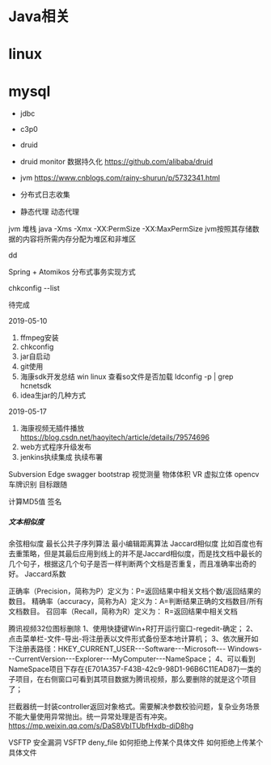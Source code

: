 # Java相关
# linux
# mysql


* jdbc
* c3p0
* druid 
* druid monitor 数据持久化
    https://github.com/alibaba/druid
* jvm https://www.cnblogs.com/rainy-shurun/p/5732341.html
* 分布式日志收集

* 静态代理 动态代理


jvm 堆栈 
java  -Xms -Xmx -XX:PermSize -XX:MaxPermSize
jvm按照其存储数据的内容将所需内存分配为堆区和非堆区

dd

Spring + Atomikos 分布式事务实现方式

chkconfig --list


待完成

2019-05-10
1. ffmpeg安装
2. chkconfig
3. jar自启动
5. git使用
6. 海康sdk开发总结 win linux 
    查看so文件是否加载
    ldconfig  -p  | grep hcnetsdk  
7. idea生jar的几种方式

2019-05-17
1. 海康视频无插件播放
https://blog.csdn.net/haoyitech/article/details/79574696
2. web方式程序升级发布
3. jenkins执续集成 执续布署

Subversion Edge
swagger bootstrap
视觉测量 物体体积 VR 虚拟立体
opencv 车牌识别
目标跟随

计算MD5值 签名
##### 文本相似度
余弦相似度
最长公共子序列算法
最小编辑距离算法
Jaccard相似度
比如百度也有去重策略，但是其最后应用到线上的并不是Jaccard相似度，而是找文档中最长的几个句子，根据这几个句子是否一样判断两个文档是否重复，而且准确率出奇的好。
Jaccard系数

正确率（Precision，简称为P）定义为：P=返回结果中相关文档个数/返回结果的数目。
精确率（accuracy，简称为A）定义为：A=判断结果正确的文档数目/所有文档数目。
召回率（Recall，简称为R）定义为：   R=返回结果中相关文档


腾讯视频32位图标删除
    1、使用快捷键Win+R打开运行窗口-regedit-确定；
    2、点击菜单栏-文件-导出-将注册表以文件形式备份至本地计算机；
    3、依次展开如下注册表路径：HKEY_CURRENT_USER---Software---Microsoft--- Windows---CurrentVersion---Explorer---MyComputer---NameSpace；
    4、可以看到NameSpace项目下存在{E701A357-F43B-42c9-98D1-96B6C11EAD87}一类的子项目，在右侧窗口可看到其项目数据为腾讯视频，那么要删除的就是这个项目了；



拦截器统一封装controller返回对象格式。需要解决参数校验问题，复杂业务场景不能大量使用异常抛出。统一异常处理是否有冲突。
https://mp.weixin.qq.com/s/DaS8VbITUbfHxdb-diD8hg




VSFTP 安全漏洞
VSFTP  deny_file
如何拒绝上传某个具体文件
如何拒绝上传某个具体文件